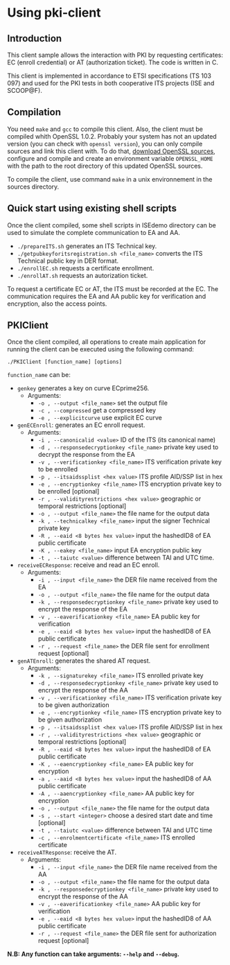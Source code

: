 
# Using pki-client
 
## Introduction
 
This client sample allows the interaction with PKI by requesting certificates: EC (enroll credential) or AT (authorization ticket). The code is written in C.

This client is implemented in accordance to ETSI specifications (TS 103 097) and used for the PKI tests in both cooperative ITS projects (ISE and SCOOP@F).
 
## Compilation
 
You need `make` and `gcc` to compile this client. Also, the client must be compiled whith OpenSSL 1.0.2. Probably your system has not an updated version (you can check with `openssl version`), you can only compile sources and link this client with. To do that, [download OpenSSL sources](https://www.openssl.org/source/), configure and compile and create an environment variable `OPENSSL_HOME` with the path to the root directory of this updated OpenSSL sources.
 
To compile the client, use command `make` in a unix environnement in the sources directory.
 
## Quick start using existing shell scripts
 
Once the client compiled, some shell scripts in ISEdemo directory can be used to simulate the complete communication to EA and AA.
 
 * `./prepareITS.sh` generates an ITS Technical key.
 * `./getpubkeyforitsregistration.sh <file_name>` converts the ITS Technical public key in DER format.
 * `./enrollEC.sh` requests a certificate enrollment.
 * `./enrollAT.sh` requests an autorization ticket.

To request a certificate EC or AT, the ITS must be recorded at the EC. The communication requires the EA and AA public key for verification and encryption, also the access points.

## PKIClient
 
 Once the client compiled, all operations to create main application for running the client can be executed using the following command:
 ```
 ./PKIClient [function_name] [options]
 ```

`function_name` can be:

 * `genkey` generates a key on curve ECprime256.
     * Arguments:
         * `-o , --output <file_name>` set the output file
         * `-c , --compressed` get a compressed key
         * `-e , --explicitcurve` use explicit EC curve
 * `genECEnroll`: generates an EC enroll request.
     * Arguments:
         * `-i , --canonicalid <value>` ID of the ITS (its canonical name)
         * `-d , --responsedecryptionkey <file_name>` private key used to decrypt the response from the EA
         * `-v , --verificationkey <file_name>` ITS verification private key to be enrolled
         * `-p , --itsaidssplist <hex value>` ITS profile AID/SSP list in hex
         * `-e , --encryptionkey <file_name>` ITS encryption private key to be enrolled [optional]
         * `-r , --validityrestrictions <hex value>` geographic or temporal restrictions [optional]
         * `-o , --output <file_name>` the file name for the output data
         * `-k , --technicalkey <file_name>` input the signer Technical private key
         * `-R , --eaid <8 bytes hex value>` input the hashedID8 of EA public certificate
         * `-K , --eakey <file_name>` input EA encryption public key
         * `-t , --taiutc <value>` difference between TAI and UTC time.
 * `receiveECResponse`: receive and read an EC enroll.
     * Arguments:
         * `-i , --input <file_name>` the DER file name received from the EA
         * `-o , --output <file_name>` the file name for the output data
         * `-k , --responsedecryptionkey <file_name>` private key used to encrypt the response of the EA
         * `-v , --eaverificationkey <file_name>` EA public key for verification
         * `-e , --eaid <8 bytes hex value>` input the hashedID8 of EA public certificate
         * `-r , --request <file_name>` the DER file sent for enrollment request [optional]
 * `genATEnroll`: generates the shared AT request.
     * Arguments:
         * `-k , --signaturekey <file_name>` ITS enrolled private key
         * `-d , --responsedecryptionkey <file_name>` private key used to encrypt the response of the AA
         * `-v , --verificationkey <file_name>` ITS verification private key to be given authorization
         * `-e , --encryptionkey <file_name>` ITS encryption private key to be given authorization
         * `-p , --itsaidssplist <hex value>` ITS profile AID/SSP list in hex
         * `-r , --validityrestrictions <hex value>` geographic or temporal restrictions [optional]
         * `-R , --eaid <8 bytes hex value>` input the hashedID8 of EA public certificate
         * `-K , --eaencryptionkey <file_name>` EA public key for encryption
         * `-a , --aaid <8 bytes hex value>` input the hashedID8 of AA public certificate
         * `-A , --aaencryptionkey <file_name>` AA public key for encryption
         * `-o , --output <file_name>` the file name for the output data
         * `-s , --start <integer>` choose a desired start date and time [optional]
         * `-t , --taiutc <value>` difference between TAI and UTC time
         * `-c , --enrolmentcertificate <file_name>` ITS enrolled certificate
 * `receiveATResponse`: receive the AT.
     * Arguments:
         * `-i , --input <file_name>` the DER file name received from the AA
         * `-o , --output <file_name>` the file name for the output data
         * `-k , --responsedecryptionkey <file_name>` private key used to encrypt the response of the AA
         * `-v , --eaverificationkey <file_name>` AA public key for verification
         * `-e , --eaid <8 bytes hex value>` input the hashedID8 of AA public certificate
         * `-r , --request <file_name>` the DER file sent for authorization request [optional]
 
**N.B: Any function can take arguments: `--help` and `--debug`.**
 
